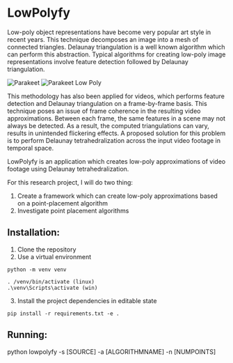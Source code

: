 # LowPolyfy
Low-poly object representations have become very popular art style in recent years. This technique decomposes an image into a mesh of connected triangles. Delaunay triangulation is a well known algorithm which can perform this abstraction. Typical algorithms for creating low-poly image representations involve feature detection followed by Delaunay triangulation.

![Parakeet](https://i.imgur.com/uTHlhGl.jpg) ![Parakeet Low Poly](https://i.imgur.com/8mc7zi2.png)

This methodology has also been applied for videos, which performs feature detection and Delaunay triangulation on a frame-by-frame basis. This technique poses an issue of frame coherence in the resulting video approximations. Between each frame, the same features in a scene may not always be detected. As a result, the computed triangulations can vary, results in unintended flickering effects. A proposed solution for this problem is to perform Delaunay tetrahedralization across the input video footage in temporal space.

LowPolyfy is an application which creates low-poly approximations of video footage using Delaunay tetrahedralization.

For this research project, I will do two thing:
1) Create a framework which can create low-poly approximations based on a point-placement algorithm
2) Investigate point placement algorithms

## Installation:
1. Clone the repository
2. Use a virtual environment
```
python -m venv venv
```
```
. /venv/bin/activate (linux)
.\venv\Scripts\activate (win)
```
3. Install the project dependencies in editable state
```
pip install -r requirements.txt -e .
```

## Running:
python lowpolyfy -s [SOURCE] -a [ALGORITHMNAME] -n [NUMPOINTS]